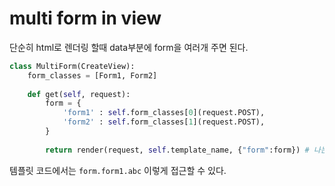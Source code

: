 # multi form in view

단순히 html로 렌더링 할때 data부분에 form을 여러개 주면 된다.

```python
class MultiForm(CreateView):
    form_classes = [Form1, Form2]
    
    def get(self, request):
        form = {
            'form1' : self.form_classes[0](request.POST),
            'form2' : self.form_classes[1](request.POST),
        }
        
        return render(request, self.template_name, {"form":form}) # 나는 이렇게 넘겨줌!
```



템플릿 코드에서는 `form.form1.abc` 이렇게 접근할 수 있다.

